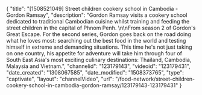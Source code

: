{
    "title": "[1508521049] Street children cookery school in Cambodia - Gordon Ramsay",
    "description": "Gordon Ramsay visits a cookery school dedicated to traditional Cambodian cuisine whilst training and feeding the street children in the capital of Phnom Penh. \n\nFrom season 2 of Gordon's Great Escape. For the second series, Gordon goes back on the road doing what he loves most: searching out the best food in the world and testing himself in extreme and demanding situations. This time he's not just taking on one country, his appetite for adventure will take him through four of South East Asia's most exciting culinary destinations: Thailand, Cambodia, Malaysia and Vietnam.",
    "channelid": "123179143",
    "videoid": "123179431",
    "date_created": "1308067585",
    "date_modified": "1508373765",
    "type": "captivate",
    "layout": "channelVideo",
    "url": "\/food-network\/street-children-cookery-school-in-cambodia-gordon-ramsay\/123179143-123179431"
}
